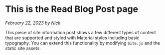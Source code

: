 # This is the Read Blog Post page

_February 22, 2023 by [Nick](/)_

This piece of site information post shows a few different types of content that are supported and styled with
Material styles including basic typography. You can extend this functionality by modifying `Site.js` and the static site assets.
